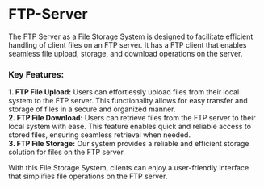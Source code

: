 # FTP-Server
The FTP Server as a File Storage System is designed to facilitate efficient handling of client files on an FTP server. It has a FTP client that enables seamless file upload, storage, and download operations on the server.

### Key Features:  
**1. FTP File Upload:** Users can effortlessly upload files from their local system to the FTP server. This functionality allows for easy transfer and storage of files in a secure and organized manner.  
**2. FTP File Download:** Users can retrieve files from the FTP server to their local system with ease. This feature enables quick and reliable access to stored files, ensuring seamless retrieval when needed.  
**3. FTP File Storage:** Our system provides a reliable and efficient storage solution for files on the FTP server.

With this File Storage System, clients can enjoy a user-friendly interface that simplifies file operations on the FTP server.

